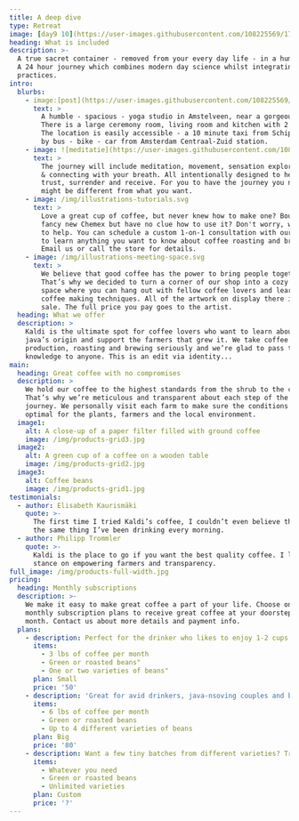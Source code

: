 ```yaml
---
title: A deep dive
type: Retreat
image: [day9 10](https://user-images.githubusercontent.com/108225569/178022309-bc0fc566-757a-480f-8023-32fc6782af04.jpeg)
heading: What is included
description: >-
  A true sacret container - removed from your every day life - in a humble yoga studio.
  A 24 hour journey which combines modern day science whilst integrating some indigenous 
  practices. 
intro:
  blurbs:
    - image:[post](https://user-images.githubusercontent.com/108225569/178023674-3a8be7a3-c469-421d-92ca-c704c672d6e8.jpeg)
      text: >
        A humble - spacious - yoga studio in Amstelveen, near a gorgeous lake.
        There is a large ceremony room, living room and kitchen with 2 bathrooms.  
        The location is easily accessible - a 10 minute taxi from Schiphol or  
        by bus - bike - car from Amsterdam Centraal-Zuid station.
    - image: ![meditatie](https://user-images.githubusercontent.com/108225569/178024307-c0eae11b-7ec5-429b-a160-336dc5763868.jpeg)
      text: >
        The journey will include meditation, movement, sensation exploration 
        & connecting with your breath. All intentionally designed to help you
        trust, surrender and receive. For you to have the journey you need, which 
        might be different from what you want.
    - image: /img/illustrations-tutorials.svg
      text: >
        Love a great cup of coffee, but never knew how to make one? Bought a
        fancy new Chemex but have no clue how to use it? Don't worry, we’re here
        to help. You can schedule a custom 1-on-1 consultation with our baristas
        to learn anything you want to know about coffee roasting and brewing.
        Email us or call the store for details.
    - image: /img/illustrations-meeting-space.svg
      text: >
        We believe that good coffee has the power to bring people together.
        That’s why we decided to turn a corner of our shop into a cozy meeting
        space where you can hang out with fellow coffee lovers and learn about
        coffee making techniques. All of the artwork on display there is for
        sale. The full price you pay goes to the artist.
  heading: What we offer
  description: >
    Kaldi is the ultimate spot for coffee lovers who want to learn about their
    java’s origin and support the farmers that grew it. We take coffee
    production, roasting and brewing seriously and we’re glad to pass that
    knowledge to anyone. This is an edit via identity...
main:
  heading: Great coffee with no compromises
  description: >
    We hold our coffee to the highest standards from the shrub to the cup.
    That’s why we’re meticulous and transparent about each step of the coffee’s
    journey. We personally visit each farm to make sure the conditions are
    optimal for the plants, farmers and the local environment.
  image1:
    alt: A close-up of a paper filter filled with ground coffee
    image: /img/products-grid3.jpg
  image2:
    alt: A green cup of a coffee on a wooden table
    image: /img/products-grid2.jpg
  image3:
    alt: Coffee beans
    image: /img/products-grid1.jpg
testimonials:
  - author: Elisabeth Kaurismäki
    quote: >-
      The first time I tried Kaldi’s coffee, I couldn’t even believe that was
      the same thing I’ve been drinking every morning.
  - author: Philipp Trommler
    quote: >-
      Kaldi is the place to go if you want the best quality coffee. I love their
      stance on empowering farmers and transparency.
full_image: /img/products-full-width.jpg
pricing:
  heading: Monthly subscriptions
  description: >-
    We make it easy to make great coffee a part of your life. Choose one of our
    monthly subscription plans to receive great coffee at your doorstep each
    month. Contact us about more details and payment info.
  plans:
    - description: Perfect for the drinker who likes to enjoy 1-2 cups per day.
      items:
        - 3 lbs of coffee per month
        - Green or roasted beans"
        - One or two varieties of beans"
      plan: Small
      price: '50'
    - description: 'Great for avid drinkers, java-nsoving couples and bigger crowds'
      items:
        - 6 lbs of coffee per month
        - Green or roasted beans
        - Up to 4 different varieties of beans
      plan: Big
      price: '80'
    - description: Want a few tiny batches from different varieties? Try our custom plan
      items:
        - Whatever you need
        - Green or roasted beans
        - Unlimited varieties
      plan: Custom
      price: '?'
---
```



